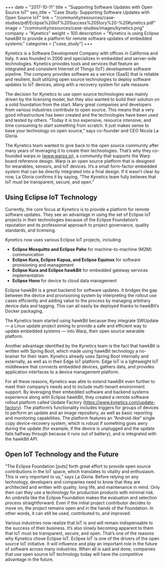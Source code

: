 +++
date = "2017-10-11"
title = "Supporting Software Updates with Open Source IoT"
seo_title = "Case Study: Supporting Software Updates with Open Source IoT"
link = "/community/resources/case-studies/pdf/Eclipse%20IoT%20Success%20Story%20-%20Kynetics.pdf"
image = "/community/resources/case-studies/images/kynetics.png"
company = "Kynetics"
weight = 100
description = "Kynetics is using Eclipse hawkBit to provide a platform for remote software updates of embedded systems."
categories = ["case_study"]
+++

Kynetics is a Software Development Company with offices in California and Italy. It was founded in 2006 and specializes in embedded and server-side technologies. Kynetics provides tools and services that feature an integrated and consistent Internet of Things (IoT) development software pipeline. The company provides software as a service (SaaS) that is reliable and resilient, built utilizing open source technologies to deploy software updates to IoT devices, along with a recovery system for safe measure. 

The decision for Kynetics to use open source technologies was mainly driven by the licensing model, but they also wanted to build their solution on a solid foundation from the start. Many great companies and developers from various industries contribute to open source. This means that a very good infrastructure has been created and the technologies have been used and tested by others. &ldquo;Today it is too expensive, resource intensive, and time consuming to start something from scratch. It just makes sense to base your technology on open source,&rdquo; says co-founder and CEO Nicola La Gloria.

The Kynetics team wanted to give back to the open source community after many years of leveraging it to create their technologies. That&rsquo;s why they co-founded warpx.io (www.warpx.io), a community that supports the Warp board reference design. Warp is an open source platform that is designed for wearables, sensors, and IoT devices. It&rsquo;s a small form-factor embedded system that can be directly integrated into a final design. If it wasn&rsquo;t clear by now, La Gloria confirms it by saying, &ldquo;The Kynetics team fully believes that IoT must be transparent, secure, and open.&rdquo;

## Using Eclipse IoT Technology

Currently, the core focus at Kynetics is to provide a platform for remote software updates. They see an advantage in using the set of Eclipse IoT projects in their technologies because of the Eclipse Foundation&rsquo;s reputation and its professional approach to project governance, quality standards, and licensing.

Kynetics now uses various Eclipse IoT projects, including

* **Eclipse Mosquitto and Eclipse Paho** for machine-to-machine (M2M) communication
* **Eclipse Kura, Eclipse Kapua, and Eclipse Equinox** for software provisioning and management
* **Eclipse Kura and Eclipse hawkBit** for embedded gateway services implementation
* **Eclipse Hono** for device to cloud data management

Eclipse hawkBit is a great backend for software updates. It bridges the gap between the device and provisioning system by interpreting the rollout use cases efficiently and adding value to the process by managing arbitrary device data and tagging. This can all easily be deployed thanks to hawkBit&rsquo;s Docker packaging. 

The Kynetics team started using hawkBit because they integrate SWUpdate &mdash; a Linux update project aiming to provide a safe and efficient way to update embedded systems &mdash; into Warp, their open source wearable platform. 

Another advantage identified by the Kynetics team is the fact that hawkBit is written with Spring Boot, which made using hawkBit technology a no-brainer for their team. Kynetics already uses Spring Boot internally and externally, as well as in their Edge IoT platform. Edge IoT is a lightweight IoT middleware that connects embedded devices, gathers data, and provides application interfaces to a device management platform. 

For all these reasons, Kynetics was able to extend hawkBit even further to meet their company&rsquo;s needs and to include multi-tenant environment support. By leveraging their embedded software and backend systems experience along with Eclipse hawkBit, they created a remote software rollout platform called Update Factory (https://www.kynetics.com/update-factory). The platform&rsquo;s functionality includes triggers for groups of devices to perform an update and an image repository, as well as basic reporting and monitoring capabilities. The platform features an &ldquo;Android-like&rdquo; single copy device-recovery system, which is robust if something goes awry during the update (for example, if the device is unplugged and the update fails halfway through because it runs out of battery), and is integrated with the hawkBit API.

## Open IoT Technology and the Future

&ldquo;The Eclipse Foundation [puts] forth great effort to provide open source contributions in the IoT space, which translates to vitality and enthusiasm. This is very important to us,&rdquo; says La Gloria<em>. </em>Before relying on any technology, developers and companies need to know that they are architected and written with quality, long life, and maintenance in mind. Only then can they use a technology for production products with minimal risk. An umbrella like the Eclipse Foundation makes the evaluation and selection process straightforward. Even if the initial project contributor decides to move on, the project remains open and in the hands of the Foundation. In other words, it can still be used, contributed to, and improved.

Various industries now realize that IoT is and will remain indispensable to the success of their business. It&rsquo;s also slowly becoming apparent to them that IoT must be transparent, secure, and open. That&rsquo;s one of the reasons why Kynetics chose Eclipse IoT. Eclipse IoT is one of the drivers of the open source IoT initiative. It will influence and play an important role in the future of software across many industries. When all is said and done, companies that use open source IoT technology today will have the competitive advantage in the future.

